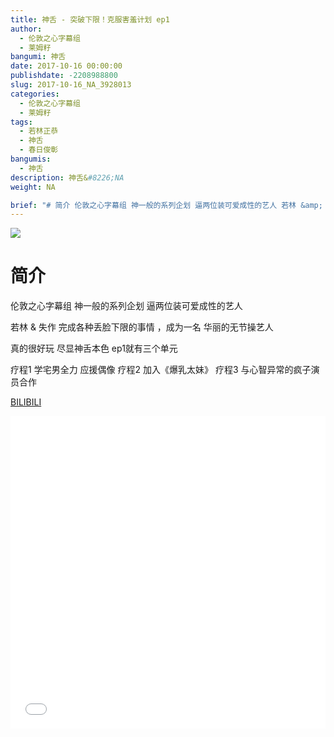 ```yaml
---
title: 神舌 - 突破下限！克服害羞计划 ep1
author: 
  - 伦敦之心字幕组
  - 莱姆籽
bangumi: 神舌
date: 2017-10-16 00:00:00
publishdate: -2208988800
slug: 2017-10-16_NA_3928013
categories: 
  - 伦敦之心字幕组
  - 莱姆籽
tags: 
  - 若林正恭
  - 神舌
  - 春日俊彰
bangumis: 
  - 神舌
description: 神舌&#8226;NA
weight: NA

brief: "# 简介 伦敦之心字幕组 神一般的系列企划 逼两位装可爱成性的艺人 若林 &amp; 失作 完成各种丢脸下限的事情 ，成为一名 华丽的无节操艺人 真的很好玩 尽显神舌本色 ep1就有三个单元 疗程1 学宅男全力 应援偶像 疗程2 加入《爆乳太妹》 疗程3 与心智异常的疯子演员合作"
---
```


![](https://i.imgur.com/Bvvxhfo.jpg)

# 简介  
伦敦之心字幕组 神一般的系列企划 逼两位装可爱成性的艺人


若林 &amp; 失作 完成各种丢脸下限的事情 ，成为一名 华丽的无节操艺人


真的很好玩 尽显神舌本色 ep1就有三个单元


疗程1 学宅男全力 应援偶像 疗程2 加入《爆乳太妹》 疗程3 与心智异常的疯子演员合作

  [BILIBILI](https://www.bilibili.com/video/av3928013/)


<div class="vcontainer">  <iframe class='video' src="//www.bilibili.com/blackboard/player.html?aid=3928013" width="100%" height="500" frameborder="0" allowfullscreen="allowfullscreen"></iframe></div>
